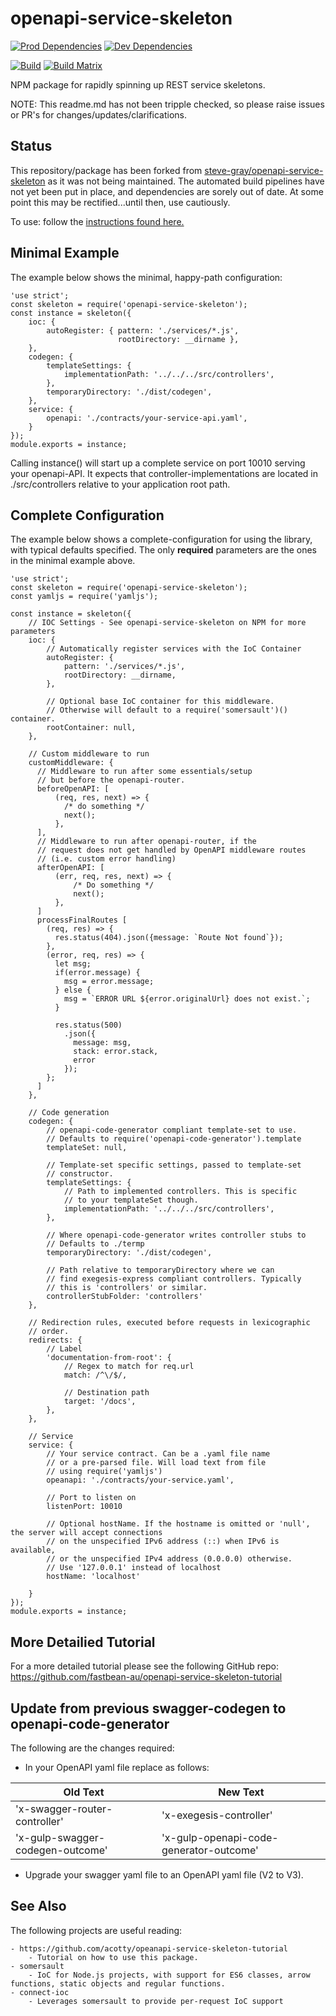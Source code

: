 # openapi-service-skeleton

[![Prod Dependencies](https://david-dm.org/acotty/openapi-service-skeleton/status.svg)](https://david-dm.org/acotty/openapi-service-skeleton)
[![Dev Dependencies](https://david-dm.org/acotty/openapi-service-skeleton/dev-status.svg)](https://david-dm.org/acotty/openapi-service-skeleton#info=devDependencies)

[![Build](https://github.com/acotty/openapi-service-skeleton/actions/workflows/node.js.yml/badge.svg)](https://github.com/acotty/openapi-service-skeleton/actions/workflows/node.js.yml)
[![Build Matrix](http://github-actions.40ants.com/acotty/openapi-service-skeleton/matrix.svg)](https://github.com/acotty/openapi-service-skeleton)

NPM package for rapidly spinning up REST service skeletons.

NOTE: This readme.md has not been tripple checked, so please raise issues or PR's for changes/updates/clarifications.

## Status

This repository/package has been forked from [steve-gray/openapi-service-skeleton](https://github.com/steve-gray/openapi-service-skeleton)
as it was not being maintained. The automated build pipelines have not yet been put in place, and dependencies are sorely out of date. At some point this may be rectified...until then, use cautiously.

To use: follow the [instructions found here.](https://coderwall.com/p/q_gh-w/fork-and-patch-npm-moduels-hosted-on-github)

## Minimal Example

The example below shows the minimal, happy-path configuration:

    'use strict';
    const skeleton = require('openapi-service-skeleton');
    const instance = skeleton({
        ioc: {
            autoRegister: { pattern: './services/*.js', 
                            rootDirectory: __dirname },
        },
        codegen: {
            templateSettings: {
                implementationPath: '../../../src/controllers',
            },
            temporaryDirectory: './dist/codegen',
        },
        service: {
            openapi: './contracts/your-service-api.yaml',
        }
    });
    module.exports = instance;

Calling instance() will start up a complete service on port 10010 serving your openapi-API. It expects that  controller-implementations are located in ./src/controllers relative to your application root path.

## Complete Configuration

The example below shows a complete-configuration for using the library, with typical defaults specified. The only __required__ parameters are the ones in the minimal example above.

    'use strict';
    const skeleton = require('openapi-service-skeleton');
    const yamljs = require('yamljs');

    const instance = skeleton({
        // IOC Settings - See openapi-service-skeleton on NPM for more parameters
        ioc: {
            // Automatically register services with the IoC Container
            autoRegister: {
                pattern: './services/*.js',
                rootDirectory: __dirname,
            },

            // Optional base IoC container for this middleware.
            // Otherwise will default to a require('somersault')() container.
            rootContainer: null,
        },

        // Custom middleware to run
        customMiddleware: {
          // Middleware to run after some essentials/setup
          // but before the openapi-router.
          beforeOpenAPI: [
              (req, res, next) => {
                /* do something */
                next();  
              },
          ],
          // Middleware to run after openapi-router, if the
          // request does not get handled by OpenAPI middleware routes 
          // (i.e. custom error handling)
          afterOpenAPI: [
              (err, req, res, next) => {
                  /* Do something */
                  next();
              },
          ]
          processFinalRoutes [
            (req, res) => {
              res.status(404).json({message: `Route Not found`});
            },
            (error, req, res) => {
              let msg;
              if(error.message) {
                msg = error.message;
              } else {
                msg = `ERROR URL ${error.originalUrl} does not exist.`;
              }

              res.status(500)
                .json({
                  message: msg,
                  stack: error.stack,
                  error
                });
            };
          ]
        },

        // Code generation 
        codegen: {
            // openapi-code-generator compliant template-set to use.
            // Defaults to require('openapi-code-generator').template
            templateSet: null,

            // Template-set specific settings, passed to template-set
            // constructor.
            templateSettings: {
                // Path to implemented controllers. This is specific
                // to your templateSet though.
                implementationPath: '../../../src/controllers',
            },

            // Where openapi-code-generator writes controller stubs to
            // Defaults to ./termp
            temporaryDirectory: './dist/codegen',

            // Path relative to temporaryDirectory where we can
            // find exegesis-express compliant controllers. Typically
            // this is 'controllers' or similar.
            controllerStubFolder: 'controllers'
        },

        // Redirection rules, executed before requests in lexicographic
        // order.
        redirects: {
            // Label
            'documentation-from-root': {
                // Regex to match for req.url
                match: /^\/$/,
                
                // Destination path
                target: '/docs',
            },
        },

        // Service 
        service: {
            // Your service contract. Can be a .yaml file name
            // or a pre-parsed file. Will load text from file
            // using require('yamljs')
            opeanapi: './contracts/your-service.yaml',

            // Port to listen on
            listenPort: 10010

            // Optional hostName. If the hostname is omitted or 'null', the server will accept connections 
            // on the unspecified IPv6 address (::) when IPv6 is available, 
            // or the unspecified IPv4 address (0.0.0.0) otherwise.
            // Use '127.0.0.1' instead of localhost
            hostName: 'localhost'            
             
        }
    });
    module.exports = instance;

## More Detailied Tutorial

For a more detailed tutorial please see the following GitHub repo:
    <https://github.com/fastbean-au/openapi-service-skeleton-tutorial>

## Update from previous swagger-codegen to openapi-code-generator

The following are the changes required:

- In your OpenAPI yaml file replace as follows:

|          Old Text                |                 New Text                |
|----------------------------------|-----------------------------------------|
|  'x-swagger-router-controller'   |           'x-exegesis-controller'       |
| 'x-gulp-swagger-codegen-outcome' | 'x-gulp-openapi-code-generator-outcome' |

- Upgrade your swagger yaml file to an OpenAPI yaml file (V2 to V3).

## See Also

The following projects are useful reading:

    - https://github.com/acotty/opeanapi-service-skeleton-tutorial
        - Tutorial on how to use this package.
    - somersault
        - IoC for Node.js projects, with support for ES6 classes, arrow functions, static objects and regular functions.
    - connect-ioc
        - Leverages somersault to provide per-request IoC support
